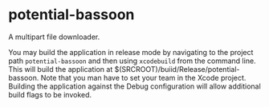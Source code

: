 # potential-bassoon
A multipart file downloader.

You may build the application in release mode by navigating to the project path `potential-bassoon`
and then using `xcodebuild` from the command line.
This will build the application at $(SRCROOT)/buiid/Release/potential-bassoon.
Note that you man have to set your team in the Xcode project.
Building the application against the Debug configuration will allow additional
build flags to be invoked.
